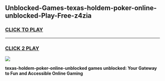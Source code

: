 
## Unblocked-Games-texas-holdem-poker-online-unblocked-Play-Free-z4zia
<h3>
<a href="https://premium76.site?title=texas-holdem-poker-online-unblocked&ref=20M">CLICK TO PLAY</a></h3>
<hr>

<h3>
<a href="https://premium76.site?title=texas-holdem-poker-online-unblocked&ref=20M">CLICK 2 PLAY</a>
  
</h3>

<a href="https://premium76.site?title=texas-holdem-poker-online-unblocked&ref=19M"><img src="https://clearcache.store/games.png"></a>


**texas-holdem-poker-online-unblocked games unblocked: Your Gateway to Fun and Accessible Online Gaming**
